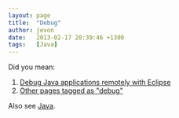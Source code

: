 ```yaml
---
layout: page
title:  "Debug"
author: jevon
date:   2013-02-17 20:39:46 +1300
tags:   [Java]
---
```


Did you mean:

1. <a href="http://www.delicious.com/redirect?url=http%3A//www.ibm.com/developerworks/opensource/library/os-eclipse-javadebug/index.html">Debug Java applications remotely with Eclipse</a>
1. <a href="http://www.delicious.com/jevonwright/debug" class="delicious">Other pages tagged as "debug"</a>

Also see [Java](java.md).
